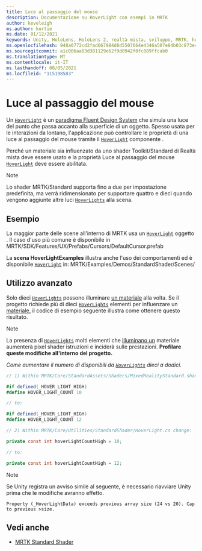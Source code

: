 ```yaml
---
title: Luce al passaggio del mouse
description: Documentazione su HoverLight con esempi in MRTK
author: keveleigh
ms.author: kurtie
ms.date: 01/12/2021
keywords: Unity, HoloLens, HoloLens 2, realtà mista, sviluppo, MRTK, hover light,
ms.openlocfilehash: 948a0772cd2fad667984d8d5507664e4346a507e84b03c873eccf8d3f1e66532
ms.sourcegitcommit: a1c086aa83d381129e62f9d8942f0fc889ffcab0
ms.translationtype: MT
ms.contentlocale: it-IT
ms.lasthandoff: 08/05/2021
ms.locfileid: "115198583"
---
```

# <a name="hover-light"></a>Luce al passaggio del mouse

Un [`HoverLight`](xref:Microsoft.MixedReality.Toolkit.Utilities.HoverLight) è un [paradigma Fluent Design System](https://www.microsoft.com/design/fluent/) che [](https://docs.unity3d.com/Manual/Lighting.html) simula una luce del punto che passa accanto alla superficie di un oggetto. Spesso usata per le interazioni da lontano, l'applicazione può controllare le proprietà di una luce al passaggio del mouse tramite il [`HoverLight`](xref:Microsoft.MixedReality.Toolkit.Utilities.HoverLight) componente .

Perché un materiale sia influenzato da uno shader Toolkit/Standard di Realtà mista deve essere usato e la proprietà Luce al passaggio del mouse [`HoverLight`](xref:Microsoft.MixedReality.Toolkit.Utilities.HoverLight) deve essere  abilitata. 

> [!Note]
> Lo shader MRTK/Standard supporta fino a due per impostazione predefinita, ma verrà ridimensionato per supportare quattro e dieci quando vengono aggiunte altre luci [`HoverLights`](xref:Microsoft.MixedReality.Toolkit.Utilities.HoverLight) alla scena.

## <a name="examples"></a>Esempio

La maggior parte delle scene all'interno di MRTK usa un [`HoverLight`](xref:Microsoft.MixedReality.Toolkit.Utilities.HoverLight) oggetto . Il caso d'uso più comune è disponibile in MRTK/SDK/Features/UX/Prefabs/Cursors/DefaultCursor.prefab

La **scena HoverLightExamples** illustra anche l'uso dei comportamenti ed è disponibile [`HoverLight`](xref:Microsoft.MixedReality.Toolkit.Utilities.HoverLight) in: MRTK/Examples/Demos/StandardShader/Scenes/

## <a name="advanced-usage"></a>Utilizzo avanzato

Solo dieci [`HoverLights`](xref:Microsoft.MixedReality.Toolkit.Utilities.HoverLight) possono illuminare [un materiale](https://docs.unity3d.com/ScriptReference/Material.html) alla volta. Se il progetto richiede più di dieci [`HoverLights`](xref:Microsoft.MixedReality.Toolkit.Utilities.HoverLight) elementi per influenzare un [materiale,](https://docs.unity3d.com/ScriptReference/Material.html) il codice di esempio seguente illustra come ottenere questo risultato.

> [!Note]
> La presenza di [`HoverLights`](xref:Microsoft.MixedReality.Toolkit.Utilities.HoverLight) molti elementi che [illuminano un](https://docs.unity3d.com/ScriptReference/Material.html) materiale aumenterà pixel shader istruzioni e inciderà sulle prestazioni. **Profilare queste modifiche all'interno del progetto.**

*Come aumentare il numero di disponibili da [`HoverLights`](xref:Microsoft.MixedReality.Toolkit.Utilities.HoverLight) dieci a dodici.*

```C#
// 1) Within MRTK/Core/StandardAssets/Shaders/MixedRealityStandard.shader change:

#if defined(_HOVER_LIGHT_HIGH)
#define HOVER_LIGHT_COUNT 10

// to:

#if defined(_HOVER_LIGHT_HIGH)
#define HOVER_LIGHT_COUNT 12

// 2) Within MRTK/Core/Utilities/StandardShader/HoverLight.cs change:

private const int hoverLightCountHigh = 10;

// to:

private const int hoverLightCountHigh = 12;
```

> [!NOTE]
> Se Unity registra un avviso simile al seguente, è necessario riavviare Unity prima che le modifiche avranno effetto.
>
> `Property (_HoverLightData) exceeds previous array size (24 vs 20). Cap to previous >size.`

## <a name="see-also"></a>Vedi anche

* [MRTK Standard Shader](mrtk-standard-shader.md)
